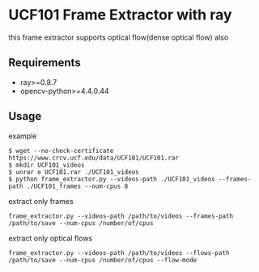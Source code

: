 # UCF101 Frame Extractor with ray
this frame extractor supports optical flow(dense optical flow) also

## Requirements

*   ray>=0.8.7
*   opencv-python>=4.4.0.44

## Usage
example
```
$ wget --no-check-certificate https://www.crcv.ucf.edu/data/UCF101/UCF101.rar
$ mkdir UCF101_videos
$ unrar e UCF101.rar ./UCF101_videos
$ python frame_extractor.py --videos-path ./UCF101_videos --frames-path ./UCF101_frames --num-cpus 8
```

extract only frames
```
frame_extractor.py --videos-path /path/to/videos --frames-path /path/to/save --num-cpus /number/of/cpus
```

extract only optical flows
```
frame_extractor.py --videos-path /path/to/videos --flows-path /path/to/save --num-cpus /number/of/cpus --flow-mode
```